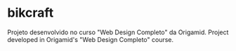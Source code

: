 # bikcraft
Projeto desenvolvido no curso "Web Design Completo" da Origamid. Project developed in Origamid's "Web Design Completo" course.

